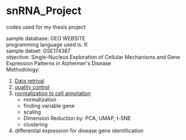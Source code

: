 # snRNA_Project
codes used for my thesis project

sample database: GEO WEBSITE<br>
programming language used is: R<br>
sample datset: GSE174367 <br>
objective: Single-Nucleus Exploration of Cellular Mechanisms and Gene Expression Patterns in Alzheimer's Disease<br>
Methodology: <ol>
<li><a href="/snRNA_Project/code_to_load.R">Data retrival</li>
<li><a href="/snRNA_Project/QC.R" >quality control </li>
<li><a href="/snRNA_Project/Norm_anno.R">normalization to cell annotation</a>
    <ul>
        <li>normalization</li>
        <li>finding variable gene</li>
        <li>scaling</li>
        <li>Dimension Reduction by: PCA, UMAP, t-SNE</li>
        <li>clustering</li>
    </ul>
</li>
<li>differential expression for disease gene identification</li>
</ol>       
